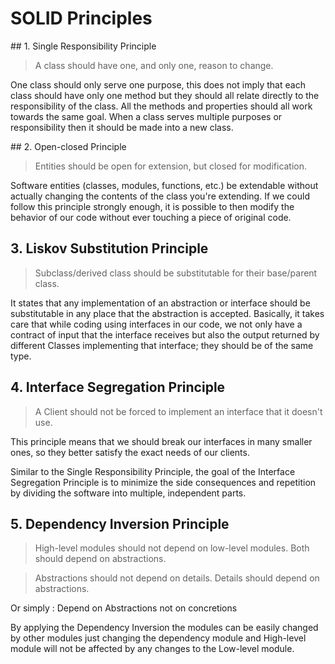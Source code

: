 # SOLID Principles

## 1. Single Responsibility Principle

>A class should have one, and only one, reason to change.

One class should only serve one purpose, this does not imply that each class should have only one method but they should all relate directly to the responsibility of the class. All the methods and properties should all work towards the same goal. When a class serves multiple purposes or responsibility then it should be made into a new class.
 
## 2. Open-closed Principle

>Entities should be open for extension, but closed for modification.

Software entities (classes, modules, functions, etc.) be extendable without actually changing the contents of the class you're extending. If we could follow this principle strongly enough, it is possible to then modify the behavior of our code without ever touching a piece of original code.

## 3. Liskov Substitution Principle

>Subclass/derived class should be substitutable for their base/parent class.

It states that any implementation of an abstraction or interface should be substitutable in any place that the abstraction is accepted. Basically, it takes care that while coding using interfaces in our code, we not only have a contract of input that the interface receives but also the output returned by different Classes implementing that interface; they should be of the same type.

## 4. Interface Segregation Principle

>A Client should not be forced to implement an interface that it doesn't use.
 
This principle means that we should break our interfaces in many smaller ones, so they better satisfy the exact needs of our clients.
 
Similar to the Single Responsibility Principle, the goal of the Interface Segregation Principle is to minimize the side consequences and repetition by dividing the software into multiple, independent parts.

## 5. Dependency Inversion Principle

>High-level modules should not depend on low-level modules. Both should depend on abstractions.
 
>Abstractions should not depend on details. Details should depend on abstractions.

Or simply : Depend on Abstractions not on concretions

By applying the Dependency Inversion the modules can be easily changed by other modules just changing the dependency module and High-level module will not be affected by any changes to the Low-level module.

